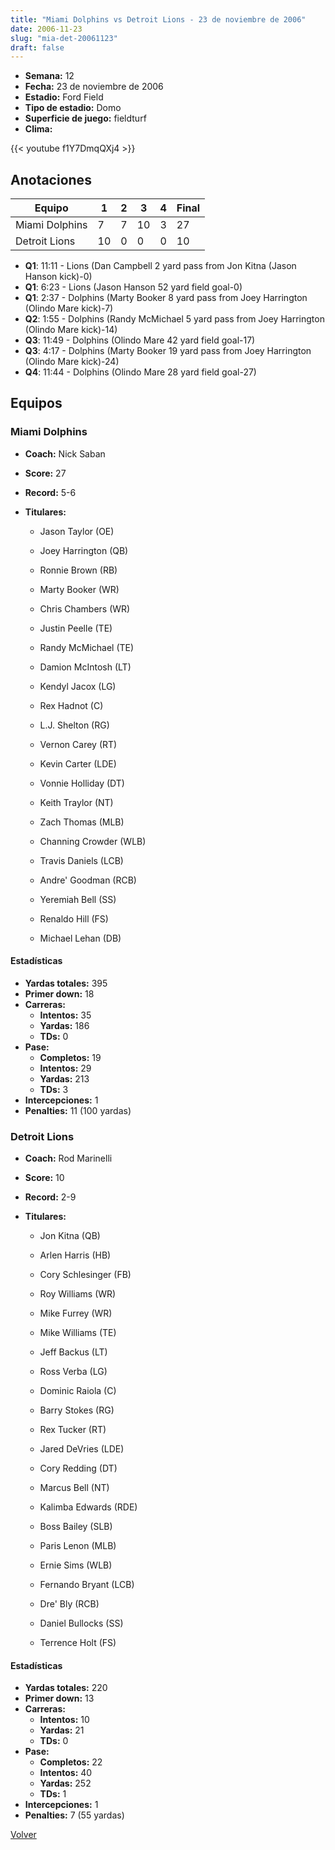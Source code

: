 ```yaml
---
title: "Miami Dolphins vs Detroit Lions - 23 de noviembre de 2006"
date: 2006-11-23
slug: "mia-det-20061123"
draft: false
---
```


- **Semana:** 12
- **Fecha:** 23 de noviembre de 2006
- **Estadio:** Ford Field
- **Tipo de estadio:** Domo
- **Superficie de juego:** fieldturf
- **Clima:** 


{{< youtube f1Y7DmqQXj4 >}}


## Anotaciones
| Equipo | 1 | 2 | 3 | 4 | Final |
|--------|---|---|---|---|-------|
| Miami Dolphins  | 7 | 7 | 10 | 3  | 27 |
| Detroit Lions  | 10 | 0 | 0 | 0  | 10 |
- **Q1**: 11:11 - Lions (Dan Campbell 2 yard pass from Jon Kitna (Jason Hanson kick)-0)
- **Q1**: 6:23 - Lions (Jason Hanson 52 yard field goal-0)
- **Q1**: 2:37 - Dolphins (Marty Booker 8 yard pass from Joey Harrington (Olindo Mare kick)-7)
- **Q2**: 1:55 - Dolphins (Randy McMichael 5 yard pass from Joey Harrington (Olindo Mare kick)-14)
- **Q3**: 11:49 - Dolphins (Olindo Mare 42 yard field goal-17)
- **Q3**: 4:17 - Dolphins (Marty Booker 19 yard pass from Joey Harrington (Olindo Mare kick)-24)
- **Q4**: 11:44 - Dolphins (Olindo Mare 28 yard field goal-27)


## Equipos


### Miami Dolphins
* **Coach:** Nick Saban
* **Score:** 27
* **Record:** 5-6
* **Titulares:** 

  * Jason Taylor (OE) 

  * Joey Harrington (QB) 

  * Ronnie Brown (RB) 

  * Marty Booker (WR) 

  * Chris Chambers (WR) 

  * Justin Peelle (TE) 

  * Randy McMichael (TE) 

  * Damion McIntosh (LT) 

  * Kendyl Jacox (LG) 

  * Rex Hadnot (C) 

  * L.J. Shelton (RG) 

  * Vernon Carey (RT) 

  * Kevin Carter (LDE) 

  * Vonnie Holliday (DT) 

  * Keith Traylor (NT) 

  * Zach Thomas (MLB) 

  * Channing Crowder (WLB) 

  * Travis Daniels (LCB) 

  * Andre' Goodman (RCB) 

  * Yeremiah Bell (SS) 

  * Renaldo Hill (FS) 

  * Michael Lehan (DB) 

#### Estadísticas
* **Yardas totales:** 395
* **Primer down:** 18
* **Carreras:**
  * **Intentos:** 35
  * **Yardas:** 186
  * **TDs:** 0
* **Pase:**
  * **Completos:** 19
  * **Intentos:** 29
  * **Yardas:** 213
  * **TDs:** 3
* **Intercepciones:** 1
* **Penalties:** 11 (100 yardas)

### Detroit Lions
* **Coach:** Rod Marinelli
* **Score:** 10
* **Record:** 2-9
* **Titulares:** 

  * Jon Kitna (QB) 

  * Arlen Harris (HB) 

  * Cory Schlesinger (FB) 

  * Roy Williams (WR) 

  * Mike Furrey (WR) 

  * Mike Williams (TE) 

  * Jeff Backus (LT) 

  * Ross Verba (LG) 

  * Dominic Raiola (C) 

  * Barry Stokes (RG) 

  * Rex Tucker (RT) 

  * Jared DeVries (LDE) 

  * Cory Redding (DT) 

  * Marcus Bell (NT) 

  * Kalimba Edwards (RDE) 

  * Boss Bailey (SLB) 

  * Paris Lenon (MLB) 

  * Ernie Sims (WLB) 

  * Fernando Bryant (LCB) 

  * Dre' Bly (RCB) 

  * Daniel Bullocks (SS) 

  * Terrence Holt (FS) 

#### Estadísticas
* **Yardas totales:** 220
* **Primer down:** 13
* **Carreras:**
  * **Intentos:** 10
  * **Yardas:** 21
  * **TDs:** 0
* **Pase:**
  * **Completos:** 22
  * **Intentos:** 40
  * **Yardas:** 252
  * **TDs:** 1
* **Intercepciones:** 1
* **Penalties:** 7 (55 yardas)


[Volver](/historia/2006)
